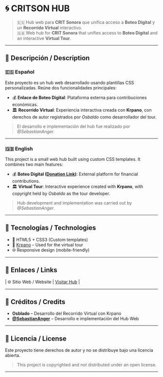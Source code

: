 # 🌀 CRITSON HUB

> 🇪🇸 Hub web para **CRIT Sonora** que unifica acceso a **Boteo Digital** y un **Recorrido Virtual** interactivo.  
> 🇬🇧 Web hub for **CRIT Sonora** that unifies access to **Boteo Digital** and an interactive **Virtual Tour**.

---

## 📌 Descripción / Description

### 🇪🇸 Español
Este proyecto es un hub web desarrollado usando plantillas CSS personalizadas. Reúne dos funcionalidades principales:

- 💰 **Enlace de Boteo Digital**: Plataforma externa para contribuciones económicas.
- 🏛️ **Recorrido Virtual**: Experiencia interactiva creada con **Krpano**, con derechos de autor registrados por *Osbaldo* como desarrollador del tour.

> El desarrollo e implementación del hub fue realizado por *@SebastianAnger*.

---

### 🇬🇧 English
This project is a small web hub built using custom CSS templates. It combines two main features:

- 💰 **Boteo Digital ([Donation Link](https://www.alcanciadigitalteleton.mx/index.php))**: External platform for financial contributions.
- 🏛️ **Virtual Tour**: Interactive experience created with **Krpano**, with copyright held by *Osbaldo* as the tour developer.

> Hub development and implementation was carried out by *@SebastianAnger*.

---

## 🚀 Tecnologías / Technologies

- 🧩 HTML5 + CSS3 (Custom templates)
- 🎥 [Krpano](https://krpano.com/) – Used for the virtual tour
- 🌐 Responsive design (mobile-friendly)

---

## 🔗 Enlaces / Links
| 🌐 Sitio Web / Website | [Visitar Hub](https://critsonhub.netlify.app/)  |

---

## 👥 Créditos / Credits

- **Osblado** – Desarrollo del Recorrido Virtual con Krpano  
- [**@SebastianAnger**](https://github.com/sebastianAnger) – Desarrollo e implementación del Hub Web

---

## 📝 Licencia / License

Este proyecto tiene derechos de autor y no se distribuye bajo una licencia abierta.
> This project is copyrighted and not distributed under an open license.
---

